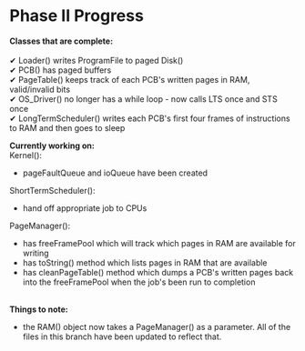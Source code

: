 # Phase II Progress

<b>Classes that are complete:</b>
<br>
<br>&#10004; Loader() writes ProgramFile to paged Disk()
<br>&#10004; PCB() has paged buffers
<br>&#10004; PageTable() keeps track of each PCB's written pages in RAM, valid/invalid bits
<br>&#10004; OS_Driver() no longer has a while loop - now calls LTS once and STS once
<br>&#10004; LongTermScheduler() writes each PCB's first four frames of instructions to RAM and then goes to sleep

<b>Currently working on:</b>
<br>
Kernel():
- pageFaultQueue and ioQueue have been created

ShortTermScheduler():
- hand off appropriate job to CPUs

PageManager():
- has freeFramePool which will track which pages in RAM are available for writing
- has toString() method which lists pages in RAM that are available
- has cleanPageTable() method which dumps a PCB's written pages back into the freeFramePool when the job's been run to completion
    
<br><b>Things to note:</b>
- the RAM() object now takes a PageManager() as a parameter. All of the files in this branch have been updated to reflect that.
